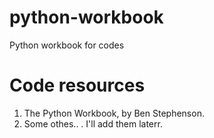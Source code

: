 # python-workbook
Python workbook for codes

# Code resources
1. The Python Workbook, by Ben Stephenson.
2. Some othes.. . I'll add them laterr.
